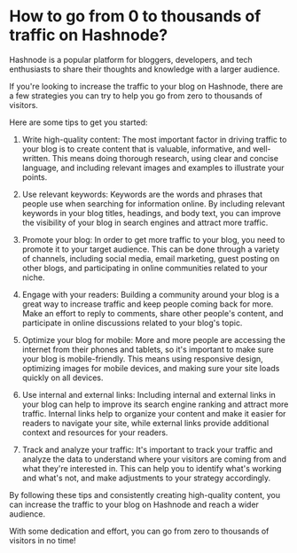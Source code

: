 # How to go from 0 to thousands of traffic on Hashnode?

Hashnode is a popular platform for bloggers, developers, and tech enthusiasts to share their thoughts and knowledge with a larger audience.

If you're looking to increase the traffic to your blog on Hashnode, there are a few strategies you can try to help you go from zero to thousands of visitors.

Here are some tips to get you started:

1.  Write high-quality content: The most important factor in driving traffic to your blog is to create content that is valuable, informative, and well-written. This means doing thorough research, using clear and concise language, and including relevant images and examples to illustrate your points.
    
2.  Use relevant keywords: Keywords are the words and phrases that people use when searching for information online. By including relevant keywords in your blog titles, headings, and body text, you can improve the visibility of your blog in search engines and attract more traffic.
    
3.  Promote your blog: In order to get more traffic to your blog, you need to promote it to your target audience. This can be done through a variety of channels, including social media, email marketing, guest posting on other blogs, and participating in online communities related to your niche.
    
4.  Engage with your readers: Building a community around your blog is a great way to increase traffic and keep people coming back for more. Make an effort to reply to comments, share other people's content, and participate in online discussions related to your blog's topic.
    
5.  Optimize your blog for mobile: More and more people are accessing the internet from their phones and tablets, so it's important to make sure your blog is mobile-friendly. This means using responsive design, optimizing images for mobile devices, and making sure your site loads quickly on all devices.
    
6.  Use internal and external links: Including internal and external links in your blog can help to improve its search engine ranking and attract more traffic. Internal links help to organize your content and make it easier for readers to navigate your site, while external links provide additional context and resources for your readers.
    
7.  Track and analyze your traffic: It's important to track your traffic and analyze the data to understand where your visitors are coming from and what they're interested in. This can help you to identify what's working and what's not, and make adjustments to your strategy accordingly.
    

By following these tips and consistently creating high-quality content, you can increase the traffic to your blog on Hashnode and reach a wider audience.

With some dedication and effort, you can go from zero to thousands of visitors in no time!